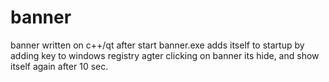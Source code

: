 # banner
banner written on c++/qt
after start banner.exe adds itself to startup by adding key to windows registry
agter clicking on banner its hide, and show itself again after 10 sec.

